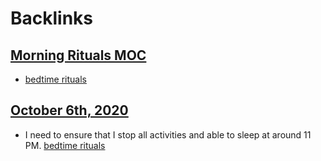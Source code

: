 
# Backlinks
## [Morning Rituals MOC](<Morning Rituals MOC.md>)
- [bedtime rituals](<bedtime rituals.md>)

## [October 6th, 2020](<October 6th, 2020.md>)
- I need to ensure that I stop all activities and able to sleep at around 11 PM. [bedtime rituals](<bedtime rituals.md>)

